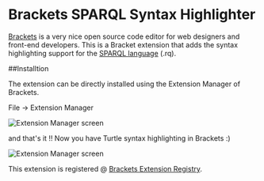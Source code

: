Brackets SPARQL Syntax Highlighter
===================================

[Brackets](http://brackets.io/) is a very nice open source code editor for web designers and front-end developers. This is a Bracket extension that adds the syntax highlighting support for the [SPARQL language](http://www.w3.org/TR/sparql11-query/) (.rq).

##Installtion

The extension can be directly installed using the Extension Manager of Brackets.

File -> Extension Manager 

![Extension Manager screen](https://raw.githubusercontent.com/nandana/brackets-turtle-syntax-highlighter/master/img/install.png)

and that's it !! Now you have Turtle syntax highlighting in Brackets :)

![Extension Manager screen](https://raw.githubusercontent.com/nandana/brackets-turtle-syntax-highlighter/master/img/screenshot.png)

This extension is registered @  [Brackets Extension Registry](https://brackets-registry.aboutweb.com/).
